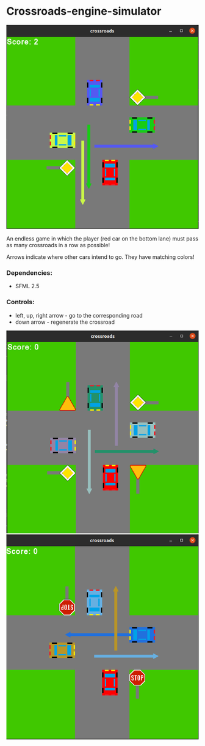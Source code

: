 # Crossroads-engine-simulator
![](preview1.png) 

An endless game in which the player (red car on the bottom lane) must pass as many crossroads in a row as possible!

Arrows indicate where other cars intend to go. They have matching colors!

### Dependencies:
* SFML 2.5

### Controls:
* left, up, right arrow - go to the corresponding road
* down arrow - regenerate the crossroad

![](preview2.png) 
![](preview3.png) 
